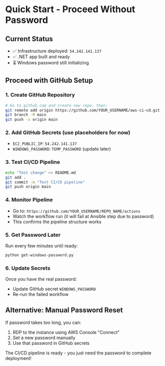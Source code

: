 # Quick Start - Proceed Without Password

## Current Status
- ✅ Infrastructure deployed: `54.242.141.137`
- ✅ .NET app built and ready
- ⏳ Windows password still initializing

## Proceed with GitHub Setup

### 1. Create GitHub Repository
```bash
# Go to github.com and create new repo, then:
git remote add origin https://github.com/YOUR_USERNAME/aws-ci-cd.git
git branch -M main
git push -u origin main
```

### 2. Add GitHub Secrets (use placeholders for now)
- `EC2_PUBLIC_IP`: `54.242.141.137`
- `WINDOWS_PASSWORD`: `TEMP_PASSWORD` (update later)

### 3. Test CI/CD Pipeline
```bash
echo "Test change" >> README.md
git add .
git commit -m "Test CI/CD pipeline"
git push origin main
```

### 4. Monitor Pipeline
- Go to: `https://github.com/YOUR_USERNAME/REPO_NAME/actions`
- Watch the workflow run (it will fail at Ansible step due to password)
- This confirms the pipeline structure works

### 5. Get Password Later
Run every few minutes until ready:
```bash
python get-windows-password.py
```

### 6. Update Secrets
Once you have the real password:
- Update GitHub secret `WINDOWS_PASSWORD`
- Re-run the failed workflow

## Alternative: Manual Password Reset
If password takes too long, you can:
1. RDP to the instance using AWS Console "Connect"
2. Set a new password manually
3. Use that password in GitHub secrets

The CI/CD pipeline is ready - you just need the password to complete deployment!